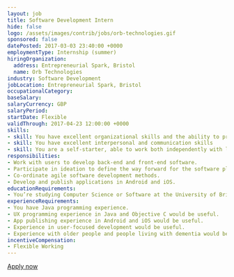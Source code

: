 ```yaml
---
layout: job
title: Software Development Intern
hide: false
logo: /assets/images/contrib/jobs/orb-technologies.gif
sponsored: false
datePosted: 2017-03-03 23:40:00 +0000
employmentType: Internship (summer)
hiringOrganization:
  address: Entrepreneurial Spark, Bristol
  name: Orb Technologies
industry: Software Development
jobLocation: Entrepreneurial Spark, Bristol
occupationalCategory:
baseSalary:
salaryCurrency: GBP
salaryPeriod:
startDate: Flexible
validThrough: 2017-04-23 12:00:00 +0000
skills:
- skill: You have excellent organizational skills and the ability to prioritize in a changing environment.
- skill: You have excellent interpersonal and communication skills
- skill: You are a self-starter, able to work both independently with limited guidance, and as part of a team.
responsibilities:
- Work with users to develop back-end and front-end software.
- Participate in ideation to define the way forward for the software platform.
- Co-ordinate agile software development methods.
- Develop and publish applications in Android and iOS.
educationRequirements:
- You’re studying Computer Science or Software at the University of Bristol.
experienceRequirements:
- You have Java programming experience.
- UX programming experience in Java and Objective C would be useful.
- App publishing experience in Android and iOS would be useful.
- Experience in user-focused development would be useful.
- Experience with older people and people living with dementia would be useful.
incentiveCompensation:
- Flexible Working
---
```


[Apply now](mailto:william.tulloch@orbtechnologies.co.uk )
